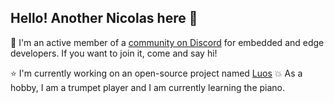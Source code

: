 ## Hello! Another Nicolas here 👋

🔭 I'm an active member of a [community on Discord](https://discord.gg/hpBp9bnpr7) for embedded and edge developers. If you want to join it, come and say hi!

:star: I'm currently working on an open-source project named [Luos](https://github.com/Luos-io)
:boom: As a hobby, I am a trumpet player and I am currently learning the piano.


